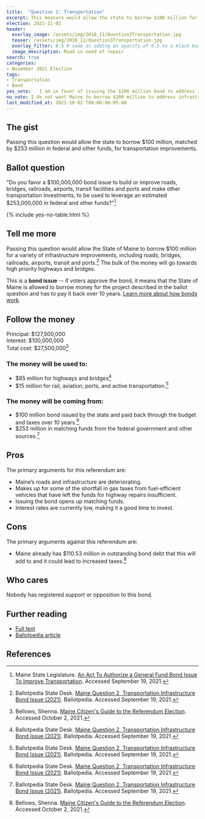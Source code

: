 ```yaml
---
title:  "Question 2: Transportation"
excerpt: This measure would allow the state to borrow $100 million for transportation improvements.
election: 2021-11-02
header:
  overlay_image: /assets/img/2018_11/Question3Transportation.jpg
  teaser: /assets/img/2018_11/Question3Transportation.jpg
  overlay_filter: 0.5 # same as adding an opacity of 0.5 to a black background
  image_description: Road in need of repair
search: true
categories:
- November 2021 Election
tags:
- Transportation
- Bond
yes_vote:   I am in favor of issuing the $100 million bond to address infrastructure improvements.
no_vote: I do not want Maine to borrow $100 million to address infrastructure improvements.
last_modified_at: 2021-10-02 T08:06:00-05:00
---
```

## The gist
Passing this question would allow the state to borrow $100 million, matched by $253 million in federal and other funds, for transportation improvements.

## Ballot question
"Do you favor a $100,000,000 bond issue to build or improve roads, bridges, railroads, airports, transit facilities and ports and make other transportation investments, to be used to leverage an estimated $253,000,000 in federal and other funds?"[^1]

{% include yes-no-table.html %}


## Tell me more
Passing this question would allow the State of Maine to borrow $100 million for a variety of infrastructure improvements, including roads, bridges, railroads, airports, transit and ports.[^2] The bulk of the money will go towards high priority highways and bridges.

This is a **bond issue** -- if voters approve the bond, it means that the State of Maine is allowed to borrow money for the project described in the ballot question and has to pay it back over 10 years. [Learn more about how bonds work](/bonds).

## Follow the money
Principal: $127,500,000
<br>Interest: $100,000,000
<br>Total cost: $27,500,000[^3]

### The money will be used to:
* $85 million for highways and bridges[^2]
* $15 million for rail, aviation, ports, and active transportation.[^2]

### The money will be coming from:
* $100 million bond issued by the state and paid back through the budget and taxes over 10 years.[^2]
* $253 million in matching funds from the federal government and other sources.[^2]

## Pros
The primary arguments for this referendum are:
* Maine’s roads and infrastructure are deteriorating.
* Makes up for some of the shortfall in gas taxes from fuel-efficient vehicles that have left the funds for highway repairs insufficient.
* Issuing the bond opens up matching funds.
* Interest rates are currently low, making it a good time to invest.

## Cons
The primary arguments against this referendum are:
* Maine already has $110.53 million in outstanding bond debt that this will add to and it could lead to increased taxes.[^3]

## Who cares
Nobody has registered support or opposition to this bond.

## Further reading
- [Full text](http://legislature.maine.gov/ros/LawsOfMaine/breeze/Law/getDocById/?docId=78979)
- [Ballotpedia article](https://ballotpedia.org/Maine_Question_2,_Transportation_Infrastructure_Bond_Issue_(2021))

## References
[^1]: Maine State Legislature. [An Act To Authorize a General Fund Bond Issue To Improve Transportation](http://legislature.maine.gov/ros/LawsOfMaine/breeze/Law/getDocById/?docId=78979). Accessed September 19, 2021.

[^2]: Ballotpedia State Desk. [Maine Question 2, Transportation Infrastructure Bond Issue (2021)](https://ballotpedia.org/Maine_Question_2,_Transportation_Infrastructure_Bond_Issue_(2021)). Ballotpedia. Accessed September 19, 2021.

[^3]: Bellows, Shenna. [Maine Citizen's Guide to the Referendum Election](https://www.maine.gov/sos/cec/elec/upcoming/pdf/11-21citizensguide.pdf). Accessed October 2, 2021.
